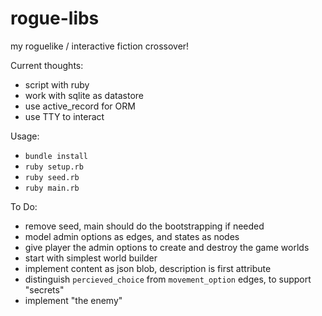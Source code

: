 # rogue-libs
my roguelike / interactive fiction crossover!

Current thoughts:
- script with ruby
- work with sqlite as datastore
- use active_record for ORM
- use TTY to interact

Usage:
- `bundle install`
- `ruby setup.rb`
- `ruby seed.rb`
- `ruby main.rb`

To Do:
- remove seed, main should do the bootstrapping if needed
- model admin options as edges, and states as nodes
- give player the admin options to create and destroy the game worlds
- start with simplest world builder
- implement content as json blob, description is first attribute
- distinguish `percieved_choice` from `movement_option` edges, to support "secrets"
- implement "the enemy"
